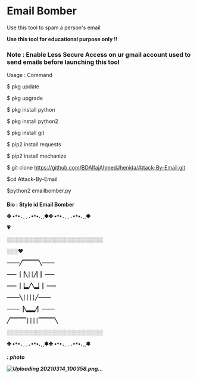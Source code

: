 # Email Bomber

Use this tool to spam a person's email

<b> Use this tool for educational purpose only !! </b>

<h3> Note : Enable Less Secure Access on ur gmail account used to send emails before launching this tool </h3>

Usage : 
Command 

$ pkg update

$ pkg upgrade

$ pkg install python

$ pkg install python2

$ pkg install git

$ pip2 install requests

$ pip2 install mechanize

$ git clone https://github.com/BDAlfajAhmedJhenida/Attack-By-Email.git

$cd Attack-By-Email

$python2 emailbomber.py

<h4> Bio : Style id Email Bomber

✤ •*`*•.¸¸.•*`*•.¸¸✽✤ •*`*•.¸¸.•*`*•.¸¸✽

💗

░░░░░░░░░░░░░░░░░░░░░░░░░░

░░░❤

┈┈┈┈╱▔▔▔▔╲┈┈┈┈

┈┈┈▕▕╲┊┊╱▏▏┈┈┈

┈┈┈▕▕▂╱╲▂▏▏┈┈┈

┈┈┈┈╲┊┊┊┊╱┈┈┈┈

┈┈┈┈▕╲▂▂╱▏┈┈┈┈

╱▔▔▔▔┊┊┊┊▔▔▔▔╲

░░░░░░░░░░░░░░░░░░░░░░░░░░

✤ •*`*•.¸¸.•*`*•.¸¸✽✤ •*`*•.¸¸.•*`*•.¸¸✽

<h5> : photo 

![Uploading 20210314_100358.png…]()

